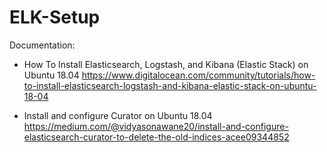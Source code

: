 # ELK-Setup
Documentation:
* How To Install Elasticsearch, Logstash, and Kibana (Elastic Stack) on Ubuntu 18.04
https://www.digitalocean.com/community/tutorials/how-to-install-elasticsearch-logstash-and-kibana-elastic-stack-on-ubuntu-18-04

* Install and configure Curator on Ubuntu 18.04
https://medium.com/@vidyasonawane20/install-and-configure-elasticsearch-curator-to-delete-the-old-indices-acee09344852

